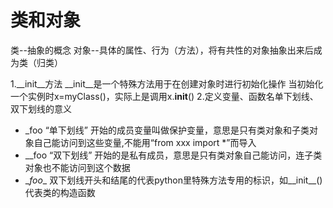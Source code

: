 # 类和对象 #
类--抽象的概念
对象--具体的属性、行为（方法），将有共性的对象抽象出来后成为类（归类）

1.__init__方法
\__init__是一个特殊方法用于在创建对象时进行初始化操作
当初始化一个实例时x=myClass()，实际上是调用x.__init__()
2.定义变量、函数名单下划线、双下划线的意义
+ _foo  “单下划线” 开始的成员变量叫做保护变量，意思是只有类对象和子类对象自己能访问到这些变量,不能用“from xxx import *”而导入
+ __foo  “双下划线” 开始的是私有成员，意思是只有类对象自己能访问，连子类对象也不能访问到这个数据
+ \__foo__ 双下划线开头和结尾的代表python里特殊方法专用的标识，如__init__()代表类的构造函数
